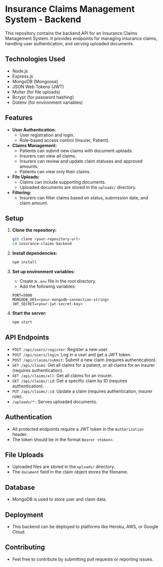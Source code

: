 # Insurance Claims Management System - Backend

This repository contains the backend API for an Insurance Claims Management System. It provides endpoints for managing insurance claims, handling user authentication, and serving uploaded documents.

## Technologies Used

* Node.js
* Express.js
* MongoDB (Mongoose)
* JSON Web Tokens (JWT)
* Multer (for file uploads)
* Bcrypt (for password hashing)
* Dotenv (for environment variables)

## Features

* **User Authentication:**
    * User registration and login.
    * Role-based access control (Insurer, Patient).
* **Claims Management:**
    * Patients can submit new claims with document uploads.
    * Insurers can view all claims.
    * Insurers can review and update claim statuses and approved amounts.
    * Patients can view only their claims.
* **File Uploads:**
    * Claims can include supporting documents.
    * Uploaded documents are stored in the `uploads/` directory.
* **Filtering:**
    * Insurers can filter claims based on status, submission date, and claim amount.

## Setup

1.  **Clone the repository:**

    ```bash
    git clone <your-repository-url>
    cd insurance-claims-backend
    ```

2.  **Install dependencies:**

    ```bash
    npm install
    ```

3.  **Set up environment variables:**
    * Create a `.env` file in the root directory.
    * Add the following variables:

    ```
    PORT=5000
    MONGODB_URI=<your-mongodb-connection-string>
    JWT_SECRET=<your-jwt-secret-key>
    ```

4.  **Start the server:**

    ```bash
    npm start
    ```

## API Endpoints

* `POST /api/users/register`: Register a new user.
* `POST /api/users/login`: Log in a user and get a JWT token.
* `POST /api/claims/submit`: Submit a new claim (requires authentication).
* `GET /api/claims`: Get all claims for a patient, or all claims for an insurer (requires authentication).
* `GET /api/claims/all`: Get all claims for an insurer.
* `GET /api/claims/:id`: Get a specific claim by ID (requires authentication).
* `PUT /api/claims/:id`: Update a claim (requires authentication, insurer role).
* `/uploads/*` : Serves uploaded documents.

## Authentication

* All protected endpoints require a JWT token in the `Authorization` header.
* The token should be in the format `Bearer <token>`.

## File Uploads

* Uploaded files are stored in the `uploads/` directory.
* The `document` field in the claim object stores the filename.

## Database

* MongoDB is used to store user and claim data.

## Deployment

* This backend can be deployed to platforms like Heroku, AWS, or Google Cloud.

## Contributing

* Feel free to contribute by submitting pull requests or reporting issues.